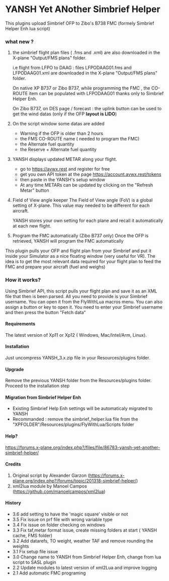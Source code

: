 # YANSH Yet ANother Simbrief Helper
This plugins upload Simbrief OFP to Zibo's B738 FMC (formely Simbrief Helper Enh lua script)

### what new ?
1. the simbrief flight plan files ( .fms and .xml) are also
    downloaded in the X-plane "Output/FMS plans" folder.

    i.e flight from LFPO to DAAG : files LFPODAAG01.fms and
    LFPODAAG01.xml are downloaded in the X-plane "Output/FMS plans"
    folder.

    On native XP B737 or Zibo B737, while programming the FMC , the
    CO-ROUTE item can be populated with LFPODAAG01 thanks only to
    Simbrief Helper Enh.

    On Zibo B737, on DES page / forecast : the uplink button can be used
    to get the wind datas (only if the OFP **layout is LIDO**)
    
2. On the script window some datas are added
    - Warning if the OFP is older than 2 hours
    - the FMS CO-ROUTE name ( needed to program the FMC)
    - the Alternate fuel quantity
    - the Reserve + Alternate fuel quantity
    
3. YANSH displays updated METAR along your flight.
    - go to https://avwx.rest and register for free
    - get you own API token at the page https://account.avwx.rest/tokens
    - then paste in the YANSH's setup window
    - At any time METARs can be updated by clicking on the "Refresh Metar" button

4. Field of View angle keeper
    The Field of View angle (FoV) is a global setting of X-plane. This
    value may needed to be different for each aircraft.
    
    YANSH stores your own setting for each plane and
    recall it automatically at each new flight.

5. Program the FMC automatically (Zibo B737 only)
Once the OFP is retrieved, YANSH will program the FMC automatically

This plugin pulls your OFP and flight plan from your Simbrief and put it inside your Simulator as a nice floating window (very useful for VR).
The idea is to get the most relevant data required for your flight plan to feed the FMC and prepare your aircraft (fuel and weighs)

### How it works?
Using Simbrief API, this script pulls your flight plan and save it as an XML file that then is been parsed. All you need to provide is your Simbrief username.
You can open it from the FlyWithLua macros menu. You can also assign a button or key to open it.
You need to enter your Simbrief username and then press the button "Fetch data"

#### Requirements
The latest version of Xp11 or Xp12 ( Windows, Mac/Intel/Arm, Linux).

#### Installation
Just uncompress YANSH_3.x.zip file in your Resources/plugins folder.

#### Upgrade
Remove the previous YANSH folder from the Resources/plugins folder.
Proceed to the installation step

#### Migration from Simbrief Helper Enh
- Existing Simbrief Help Enh settings will be automaticaly migrated to YANSH
- Recommanded : remove the simbrief_helper.lua file from the "XPFOLDER"/Resources/plugins/FlyWithLua/Scripts folder

#### Help?
https://forums.x-plane.org/index.php?/files/file/86783-yansh-yet-another-simbrief-helper/


#### Credits
1. Original script by Alexander Garzon (https://forums.x-plane.org/index.php?/forums/topic/201318-simbrief-helper/)
2. xml2lua module by Manoel Campos (https://github.com/manoelcampos/xml2lua)

#### History
- 3.6 add setting to have the 'magic square' visible or not
- 3.5 Fix issue on prf file with wrong variable type
- 3.4 Fix issue on folder checking on windows
- 3.3 Fix taf,metar format issue, create missing folders at start ( YANSH cache, FMS folder)
- 3.2 Add datarefs, TO weight, weather TAF and remove rounding the weights
- 3.1 Fix setup file issue
- 3.0 Change name to YANSH from Simbrief Helper Enh, change from lua script to SASL plugin
- 2.2 Update modules to latest version of xml2Lua and improve logging
- 2.1 Add automatic FMC programing